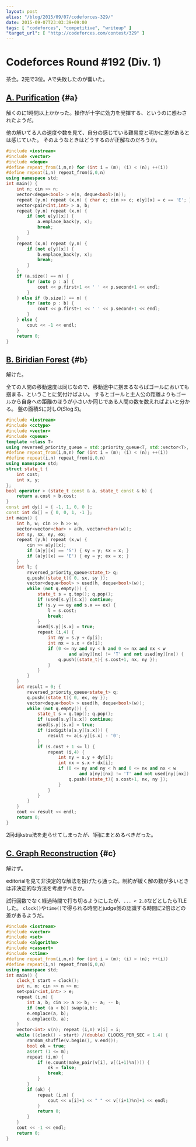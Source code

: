 ```yaml
---
layout: post
alias: "/blog/2015/09/07/codeforces-329/"
date: 2015-09-07T23:03:39+09:00
tags: [ "codeforces", "competitive", "writeup" ]
"target_url": [ "http://codeforces.com/contest/329" ]
---
```


# Codeforces Round #192 (Div. 1)

茶会。2完で3位。Aで失敗したのが響いた。

<!-- more -->

## [A. Purification](http://codeforces.com/contest/329/problem/A) {#a}

解くのに1時間以上かかった。操作が十字に効力を発揮する、というのに惑わされたようだ。

他の解いてる人の速度や数を見て、自分の感じている難易度と明かに差があるとは感じていた。
そのようなときはどうするのが正解なのだろうか。

``` c++
#include <iostream>
#include <vector>
#include <deque>
#define repeat_from(i,m,n) for (int i = (m); (i) < (n); ++(i))
#define repeat(i,n) repeat_from(i,0,n)
using namespace std;
int main() {
    int n; cin >> n;
    vector<deque<bool> > e(n, deque<bool>(n));
    repeat (y,n) repeat (x,n) { char c; cin >> c; e[y][x] = c == 'E'; }
    vector<pair<int,int> > a, b;
    repeat (y,n) repeat (x,n) {
        if (not e[y][x]) {
            a.emplace_back(y, x);
            break;
        }
    }
    repeat (x,n) repeat (y,n) {
        if (not e[y][x]) {
            b.emplace_back(y, x);
            break;
        }
    }
    if (a.size() == n) {
        for (auto p : a) {
            cout << p.first+1 << ' ' << p.second+1 << endl;
        }
    } else if (b.size() == n) {
        for (auto p : b) {
            cout << p.first+1 << ' ' << p.second+1 << endl;
        }
    } else {
        cout << -1 << endl;
    }
    return 0;
}
```


## [B. Biridian Forest](http://codeforces.com/contest/329/problem/B) {#b}

解けた。

全ての人間の移動速度は同じなので、移動途中に掴まるならばゴールにおいても掴まる、ということに気付けばよい。
するとゴールと主人公の距離よりもゴールから自身への距離のほうが小さいか同じである人間の数を数えればよいと分かる。
盤の面積$S$に対し$O(S \log S)$。

``` c++
#include <iostream>
#include <cctype>
#include <vector>
#include <queue>
template <class T>
using reversed_priority_queue = std::priority_queue<T, std::vector<T>, std::greater<T> >;
#define repeat_from(i,m,n) for (int i = (m); (i) < (n); ++(i))
#define repeat(i,n) repeat_from(i,0,n)
using namespace std;
struct state_t {
    int cost;
    int x, y;
};
bool operator > (state_t const & a, state_t const & b) {
    return a.cost > b.cost;
}
const int dy[] = { -1, 1, 0, 0 };
const int dx[] = { 0, 0, 1, -1 };
int main() {
    int h, w; cin >> h >> w;
    vector<vector<char> > a(h, vector<char>(w));
    int sy, sx, ey, ex;
    repeat (y,h) repeat (x,w) {
        cin >> a[y][x];
        if (a[y][x] == 'S') { sy = y; sx = x; }
        if (a[y][x] == 'E') { ey = y; ex = x; }
    }
    int l; {
        reversed_priority_queue<state_t> q;
        q.push((state_t){ 0, sx, sy });
        vector<deque<bool> > used(h, deque<bool>(w));
        while (not q.empty()) {
            state_t s = q.top(); q.pop();
            if (used[s.y][s.x]) continue;
            if (s.y == ey and s.x == ex) {
                l = s.cost;
                break;
            }
            used[s.y][s.x] = true;
            repeat (i,4) {
                int ny = s.y + dy[i];
                int nx = s.x + dx[i];
                if (0 <= ny and ny < h and 0 <= nx and nx < w
                        and a[ny][nx] != 'T' and not used[ny][nx]) {
                    q.push((state_t){ s.cost+1, nx, ny });
                }
            }
        }
    }
    int result = 0; {
        reversed_priority_queue<state_t> q;
        q.push((state_t){ 0, ex, ey });
        vector<deque<bool> > used(h, deque<bool>(w));
        while (not q.empty()) {
            state_t s = q.top(); q.pop();
            if (used[s.y][s.x]) continue;
            used[s.y][s.x] = true;
            if (isdigit(a[s.y][s.x])) {
                result += a[s.y][s.x] - '0';
            }
            if (s.cost + 1 <= l) {
                repeat (i,4) {
                    int ny = s.y + dy[i];
                    int nx = s.x + dx[i];
                    if (0 <= ny and ny < h and 0 <= nx and nx < w
                            and a[ny][nx] != 'T' and not used[ny][nx]) {
                        q.push((state_t){ s.cost+1, nx, ny });
                    }
                }
            }
        }
    }
    cout << result << endl;
    return 0;
}
```

2回dijkstra法を走らせてしまったが、1回にまとめるべきだった。


## [C. Graph Reconstruction](http://codeforces.com/contest/329/problem/C) {#c}

解けず。

editorialを見て非決定的な解法を投げたら通った。制約が緩く解の数が多いときは非決定的な方法を考慮すべきか。

試行回数でなく経過時間で打ち切るようにしたが、`... < 2.8`などとしたらTLEした。
`clock()`や`time()`で得られる時間とjudge側の認識する時間に2倍ほどの差があるようだ。

``` c++
#include <iostream>
#include <vector>
#include <set>
#include <algorithm>
#include <cassert>
#include <ctime>
#define repeat_from(i,m,n) for (int i = (m); (i) < (n); ++(i))
#define repeat(i,n) repeat_from(i,0,n)
using namespace std;
int main() {
    clock_t start = clock();
    int n, m; cin >> n >> m;
    set<pair<int,int> > e;
    repeat (i,m) {
        int a, b; cin >> a >> b; -- a; -- b;
        if (not (a < b)) swap(a,b);
        e.emplace(a, b);
        e.emplace(b, a);
    }
    vector<int> v(n); repeat (i,n) v[i] = i;
    while ((clock() - start) /(double) CLOCKS_PER_SEC < 1.4) {
        random_shuffle(v.begin(), v.end());
        bool ok = true;
        assert (1 <= m);
        repeat (i,m) {
            if (e.count(make_pair(v[i], v[(i+1)%n]))) {
                ok = false;
                break;
            }
        }
        if (ok) {
            repeat (i,m) {
                cout << v[i]+1 << " " << v[(i+1)%n]+1 << endl;
            }
            return 0;
        }
    }
    cout << -1 << endl;
    return 0;
}
```
